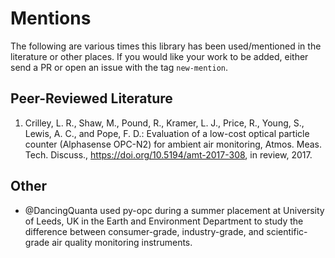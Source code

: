 # Mentions

The following are various times this library has been used/mentioned in the literature or other places. If you would like your work to be added, either send a PR or open an issue with the tag `new-mention`.

## Peer-Reviewed Literature

  1. Crilley, L. R., Shaw, M., Pound, R., Kramer, L. J., Price, R., Young, S., Lewis, A. C., and Pope, F. D.: Evaluation of a low-cost optical particle counter (Alphasense OPC-N2) for ambient air monitoring, Atmos. Meas. Tech. Discuss., https://doi.org/10.5194/amt-2017-308, in review, 2017.

## Other

  * @DancingQuanta used py-opc during a summer placement at University of Leeds, UK in the Earth and Environment Department to study the difference between consumer-grade, industry-grade, and scientific-grade air quality monitoring instruments.
